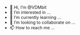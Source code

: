 - 👋 Hi, I’m @VDMbit
- 👀 I’m interested in ...
- 🌱 I’m currently learning ...
- 💞️ I’m looking to collaborate on ...
- 📫 How to reach me ...

<!---
VDMbit/VDMbit is a ✨ special ✨ repository because its `README.md` (this file) appears on your GitHub profile.
You can click the Preview link to take a look at your changes.
--->
